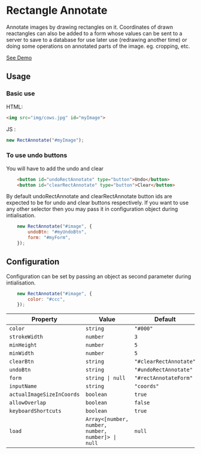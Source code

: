 # Rectangle Annotate

Annotate images by drawing rectangles on it. Coordinates of drawn reactangles can also be added to a form whose values can be sent to a server to save to a database for use later use (redrawing another time) or doing some operations on annotated parts of the image. eg. cropping, etc.

[See Demo](https://harisrahman.github.io/rect-annotate/)

## Usage


### Basic use 

HTML:

```html
<img src="img/cows.jpg" id="myImage">
```

JS :

```js
new RectAnnotate("#myImage");
```

### To use undo buttons

You will have to add the undo and clear 

```html
	<button id="undoRectAnnotate" type="button">Undo</button>
	<button id="clearRectAnnotate" type="button">Clear</button>
```

By default undoRectAnnotate and clearRectAnnotate button ids are expected to be for undo and clear buttons respectively. If you want to use any other selector then you may pass it in configuration object during intialisation.

```js
	new RectAnnotate("#image", {
		undoBtn: "#myUndoBtn",
		form: "#myForm",
	});
```


## Configuration

Configuration can be set by passing an object as second parameter during intialisation.

```js
	new RectAnnotate("#image", {
		color: "#ccc",
	});
```

| Property 					| Value 											| Default					|
| ------------------------- | ------------------------------------------------- | ------------------------- |
|`color`					| `string`											|	`"#000"`				|
|`strokeWidth`				| `number`											|	`3`						|
|`minHeight`				| `number`											|	`5`						|
|`minWidth`					| `number`											|	`5`						|
|`clearBtn`					| `string`											|	`"#clearRectAnnotate"`	|
|`undoBtn`					| `string`											|	`"#undoRectAnnotate"`	|
|`form`						| `string \| null` 									|	`"#rectAnnotateForm"`	|
|`inputName`				| `string`											|	`"coords"`				|
|`actualImageSizeInCoords`	| `boolean`											|	`true`					|
|`allowOverlap`				| `boolean`											|	`false`					|
|`keyboardShortcuts`		| `boolean`											|	`true`					|
|`load`						| `Array<[number, number, number, number]> \| null` |	`null`					|